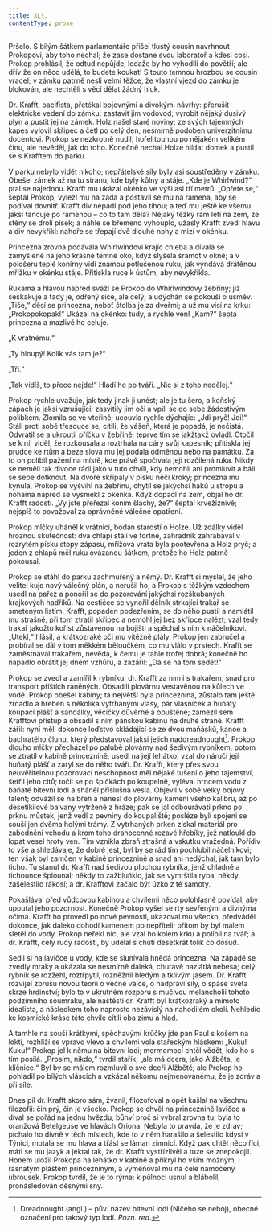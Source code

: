 ```yaml
---
title: XL\.
contentType: prose
---
```


<section>

Pršelo. S bílým šátkem parlamentáře přišel tlustý cousin navrhnout Prokopovi, aby toho nechal; že zase dostane svou laboratoř a kdesi cosi. Prokop prohlásil, že odtud nepůjde, ledaže by ho vyhodili do povětří; ale dřív že on něco udělá, to budete koukat! S touto temnou hrozbou se cousin vracel; v zámku patrně nesli velmi těžce, že vlastní vjezd do zámku je blokován, ale nechtěli s věcí dělat žádný hluk.

Dr. Krafft, pacifista, přetékal bojovnými a divokými návrhy: přerušit elektrické vedení do zámku; zastavit jim vodovod; vyrobit nějaký dusivý plyn a pustit jej na zámek. Holz našel staré noviny; ze svých tajemných kapes vylovil skřipec a četl po celý den, nesmírně podoben univerzitnímu docentovi. Prokop se nezkrotně nudil; hořel touhou po nějakém velikém činu, ale nevěděl, jak do toho. Konečně nechal Holze hlídat domek a pustil se s Krafftem do parku.

V parku nebylo vidět nikoho; nepřátelské síly byly asi soustředěny v zámku. Obešel zámek až na tu stranu, kde byly kůlny a stáje. „Kde je Whirlwind?“ ptal se najednou. Krafft mu ukázal okénko ve výši asi tří metrů. „Opřete se,“ šeptal Prokop, vylezl mu na záda a postavil se mu na ramena, aby se podíval dovnitř. Krafft div nepadl pod jeho tíhou; a teď mu ještě ke všemu jaksi tancuje po ramenou – co to tam dělá? Nějaký těžký rám letí na zem, ze stěny se drolí písek; a náhle se břemeno vyhouplo, užaslý Krafft zvedl hlavu a div nevykřikl: nahoře se třepají dvě dlouhé nohy a mizí v okénku.

Princezna zrovna podávala Whirlwindovi krajíc chleba a dívala se zamyšleně na jeho krásné temné oko, když slyšela šramot v okně; a v pološeru teplé konírny vidí známou potlučenou ruku, jak vyndává drátěnou mřížku v okénku stáje. Přitiskla ruce k ústům, aby nevykřikla.

Rukama a hlavou napřed sváží se Prokop do Whirlwindovy žebřiny; již seskakuje a tady je, odřený sice, ale celý; a udýchán se pokouší o úsměv. „Tiše,“ děsí se princezna, neboť štolba je za dveřmi; a už mu visí na krku: „Prokopokopak!“ Ukázal na okénko: tudy, a rychle ven! „Kam?“ šeptá princezna a mazlivě ho celuje.

„K vrátnému.“

„Ty hloupý! Kolik vás tam je?“

„Tři.“

„Tak vidíš, to přece nejde!“ Hladí ho po tváři. „Nic si z toho nedělej.“

Prokop rychle uvažuje, jak tedy jinak ji unést; ale je tu šero, a koňský zápach je jaksi vzrušující; zasvítily jim oči a vpili se do sebe žádostivým polibkem. Zlomila se ve vteřině; ucouvla rychle dýchajíc: „Jdi pryč! Jdi!“ Stáli proti sobě třesouce se; cítili, že vášeň, která je popadá, je nečistá. Odvrátil se a ukroutil příčku v žebřině; teprve tím se jakžtakž ovládl. Otočil se k ní; viděl, že rozkousala a roztrhala na cáry svůj kapesník; přitiskla jej prudce ke rtům a beze slova mu jej podala odměnou nebo na památku. Za to on políbil pažení na místě, kde právě spočívala její rozčilená ruka. Nikdy se neměli tak divoce rádi jako v tuto chvíli, kdy nemohli ani promluvit a báli se sebe dotknout. Na dvoře skřípaly v písku něčí kroky; princezna mu kynula, Prokop se vyšvihl na žebřinu, chytil se jakýchsi háků u stropu a nohama napřed se vysmekl z okénka. Když dopadl na zem, objal ho dr. Krafft radostí. „Vy jste přeřezal koním šlachy, že?“ šeptal krvežíznivě; nejspíš to považoval za oprávněné válečné opatření.

Prokop mlčky uháněl k vrátnici, bodán starostí o Holze. Už zdálky viděl hroznou skutečnost: dva chlapi stáli ve fortně, zahradník zahrabával v rozrytém písku stopy zápasu, mřížová vrata byla pootevřena a Holz pryč; a jeden z chlapů měl ruku ovázanou šátkem, protože ho Holz patrně pokousal.

Prokop se stáhl do parku zachmuřený a němý. Dr. Krafft si myslel, že jeho velitel kuje nový válečný plán, a nerušil ho; a Prokop s těžkým vzdechem usedl na pařez a ponořil se do pozorování jakýchsi rozškubaných krajkových hadříků. Na cestičce se vynořil dělník strkající trakař se smeteným listím. Krafft, popaden podezřením, se do něho pustil a namlátil mu strašně; při tom ztratil skřipec a nemohl jej bez skřipce nalézt; vzal tedy trakař jakožto kořist zůstavenou na bojišti a spěchal s ním k náčelníkovi. „Utekl,“ hlásil, a krátkozraké oči mu vítězně plály. Prokop jen zabručel a probíral se dál v tom měkkém běloučkém, co mu vlálo v prstech. Krafft se zaměstnával trakařem, nevěda, k čemu je tahle trofej dobrá; konečně ho napadlo obrátit jej dnem vzhůru, a zazářil: „Dá se na tom sedět!“

Prokop se zvedl a zamířil k rybníku; dr. Krafft za ním i s trakařem, snad pro transport příštích raněných. Obsadili plovárnu vestavěnou na kůlech ve vodě. Prokop obešel kabiny; ta největší byla princeznina, zůstalo tam ještě zrcadlo a hřeben s několika vytrhanými vlasy, pár vlásniček a huňatý koupací plášť a sandálky, věcičky důvěrné a opuštěné; zamezil sem Krafftovi přístup a obsadil s ním pánskou kabinu na druhé straně. Krafft zářil: nyní měli dokonce loďstvo skládající se ze dvou maňásků, kanoe a bachratého člunu, který představoval jaksi jejich naddreadnought[^37]. Prokop dlouho mlčky přecházel po palubě plovárny nad šedivým rybníkem; potom se ztratil v kabině princeznině, usedl na její lehátko, vzal do náručí její huňatý plášť a zaryl se do něho tváří. Dr. Krafft, který přes svou neuvěřitelnou pozorovací neschopnost měl nějaké tušení o jeho tajemství, šetřil jeho citů; točil se po špičkách po koupelně, vyléval hrncem vodu z baňaté bitevní lodi a sháněl příslušná vesla. Objevil v sobě velký bojový talent; odvážil se na břeh a nanesl do plovárny kamení všeho kalibru, až po desetikilové balvany vytržené z hráze; pak se jal odbourávati prkno po prknu můstek, jenž vedl z pevniny do koupaliště; posléze byli spojeni se souší jen dvěma holými trámy. Z vytrhaných prken získal materiál pro zabednění vchodu a krom toho drahocenné rezavé hřebíky, jež natloukl do lopat vesel hroty ven. Tím vznikla zbraň strašná a vskutku vražedná. Pořídiv to vše a shledávaje, že dobré jest, byl by se rád tím pochlubil náčelníkovi; ten však byl zamčen v kabině princeznině a snad ani nedýchal, jak tam bylo ticho. Tu stanul dr. Krafft nad šedivou plochou rybníka, jenž chladně a tichounce šplounal; někdy to zažbluňklo, jak se vymrštila ryba, někdy zašelestilo rákosí; a dr. Krafftovi začalo být úzko z té samoty.

Pokašlával před vůdcovou kabinou a chvílemi něco polohlasně povídal, aby upoutal jeho pozornost. Konečně Prokop vyšel se rty sevřenými a divnýma očima. Krafft ho provedl po nové pevnosti, ukazoval mu všecko, předváděl dokonce, jak daleko dohodí kamenem po nepříteli; přitom by byl málem sletěl do vody. Prokop neřekl nic, ale vzal ho kolem krku a políbil na tvář; a dr. Krafft, celý rudý radostí, by udělal s chutí desetkrát tolik co dosud.

Sedli si na lavičce u vody, kde se slunívala hnědá princezna. Na západě se zvedly mraky a ukázala se nesmírně daleká, churavě nazlátlá nebesa; celý rybník se rozžehl, roztřpytil, rozněžnil bledým a tklivým jasem. Dr. Krafft rozvíjel zbrusu novou teorii o věčné válce, o nadpráví síly, o spáse světa skrze hrdinství; bylo to v ukrutném rozporu s mučivou melancholií tohoto podzimního soumraku, ale naštěstí dr. Krafft byl krátkozraký a mimoto idealista, a následkem toho naprosto nezávislý na nahodilém okolí. Nehledíc ke kosmické kráse této chvíle cítili oba zimu a hlad.

A tamhle na souši krátkými, spěchavými krůčky jde pan Paul s košem na lokti, rozhlíží se vpravo vlevo a chvílemi volá stařeckým hláskem: „Kuku! Kuku!“ Prokop jel k němu na bitevní lodi; mermomocí chtěl vědět, kdo ho s tím posílá. „Prosím, nikdo,“ tvrdil stařík; „ale má dcera, jako Alžběta, je klíčnice.“ Byl by se málem rozmluvil o své dceři Alžbětě; ale Prokop ho pohladil po bílých vláscích a vzkázal někomu nejmenovanému, že je zdráv a při síle.

Dnes pil dr. Krafft skoro sám, žvanil, filozofoval a opět kašlal na všechnu filozofii: čin prý, čin je všecko. Prokop se chvěl na princeznině lavičce a díval se pořád na jednu hvězdu, bůhví proč si vybral zrovna tu, byla to oranžová Betelgeuse ve hlavách Oriona. Nebyla to pravda, že je zdráv; píchalo ho divně v těch místech, kde to v něm harašilo a šelestilo kdysi v Týnici, motala se mu hlava a třásl se láman zimnicí. Když pak chtěl něco říci, mátl se mu jazyk a jektal tak, že dr. Krafft vystřízlivěl a tuze se znepokojil. Honem uložil Prokopa na lehátko v kabině a přikryl ho vším možným, i řasnatým pláštěm princezniným, a vyměňoval mu na čele namočený ubrousek. Prokop tvrdil, že je to rýma; k půlnoci usnul a blábolil, pronásledován děsnými sny.

</section>

[^1]: Brizance (franc.) – tříštivost. _Pozn. red_.

[^2]: Ve velkém. _Pozn. red_.

[^3]: Kupředu! _Pozn. red_.

[^4]: Ulstr – těžký zimní kabát. _Pozn. red_.

[^5]: Frýzek – vlys. _Pozn. red_.

[^6]: Překlad O. Vaňorného (1921).

[^7]: Amence (lat.) – zmatenost. _Pozn. red_.

[^8]: Divinace (lat.) – tušení, předvídání. _Pozn. red_.

[^9]: Kybelé, podle řecké mytologie maloasijská „velká matka bohů“, matka veškerého života. _Pozn. red_.

[^10]: L. Buchner (1824–1899) – něm. lékař a filozof s radikálně materialistickými názory. _Pozn. red_.

[^11]: Bootes (lat.) – souhvězdí Pastýře. _Pozn. red_.

[^12]: Ženerózní /generózní (franc.) – šlechetný. _Pozn. red_.

[^13]: Očekávám tě, P. S. Pozor, K. dorazil z Hamburku… _Pozn. red_.

[^14]: Jinak na to K. přijde. _Pozn. red_.

[^15]: „Jednomu jest vznešenou, nebeskou bohyní, druhému vydatnou krávou, která mu dává mléko.“ Schillerův epigram, překlad O. Vaňorný. _Pozn. red_.

[^16]: Nauen – německé město, v němž byla r. 1906 založena nejstarší německá radiostanice. _Pozn. red._

[^17]: Makao /macao – karetní hra. _Pozn. red_.

[^18]: Aiás – hrdina Homérovy Iliady, nejvyšší a nejsilnější ze všech Achájců. _Pozn. red_.

[^19]: Laissez-passer (franc.) – propustka. _Pozn. red_.

[^20]: Chaise longue (franc.) – lehátko. _Pozn. red_.

[^21]: Želví polévka. _Pozn. red_.

[^22]: Bej / beg (tur.) – islámský panovník, později nižší hodnostář či úředník. _Pozn. red_.

[^23]: Galop (franc.) – klus. _Pozn. red_.

[^24]: Fraktura femoris (lat.) – zlomenina stehenní kosti. _Pozn. red_.

[^25]: Swedenborg, Imanuel (1688–1772) – švéd. přírodovědec, známý mj. svými teozofickými vizemi. _Pozn. red_.

[^26]: Cousine (franc.) – bratranec. _Pozn. red_.

[^27]: Můj strýc. _Pozn. red_.

[^28]: Velký umělec. _Pozn. red_.

[^29]: Učitel tance. _Pozn. red_.

[^30]: Elože (řec.) – chvalořeč, pochvala. _Pozn. red_.

[^31]: To je hloupé. _Pozn. red_.

[^32]: Kakemono (jap.) – svitkový závěsný obraz. _Pozn. red_.

[^33]: Konfinace – úřední příkaz k pobytu na určeném místě, omezení volného pohybu. _Pozn. red_.

[^34]: Inkulpace – obvinění. _Pozn. red_.

[^35]: Dernier cri (franc.) – dosl. poslední výkřik. _Pozn. red_.

[^36]: Komtur (franc.) – vyšší hodnostář rytířského řádu. _Pozn. red_.

[^37]: Dreadnought (angl.) – pův. název bitevní lodi (Ničeho se neboj), obecné označení pro takový typ lodí. _Pozn. red_.

[^38]: Velmi laskavý. _Pozn. red_.

[^39]: Bunčuk (tur.) – vojenský odznak (žerď s koňským ohonem). _Pozn. red_.

[^40]: Extra statum (lat.) – mimo stav, mimořádně. _Pozn. red_.

[^41]: Sapér (franc.) – ženista. _Pozn. red_.

[^42]: Peignoir (franc.) – župan. _Pozn. red_.

[^43]: Kontribuce – peněžní dávky vymáhané okupační mocí na obyvatelstvu obsazeného území. _Pozn. red_.

[^44]: Tastr (něm.) – tlačítko, vypínač. _Pozn. red_.

[^45]: Sláva vítězství! _Pozn. red_.

[^46]: Mitrajéza (z franc. mitrailleuse) – palná zbraň, předchůdce kulometu. _Pozn. red_.
